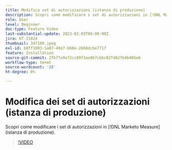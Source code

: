 ```yaml
---
title: Modifica set di autorizzazioni (istanza di produzione)
description: Scopri come modificare i set di autorizzazioni in [!DNL Marketo Measure] (istanza di produzione).
role: User
level: Beginner
doc-type: Feature Video
last-substantial-update: 2023-02-03T00:00:00Z
jira: KT-11824
thumbnail: 347189.jpeg
exl-id: b8ff1093-5a87-48e7-b60e-2668dcbe7717
feature: Installation
source-git-commit: 2fb7fa9e72cc89f3ae867cbbc02fd62fb4b485e6
workflow-type: tm+mt
source-wordcount: '28'
ht-degree: 0%

---
```


# Modifica dei set di autorizzazioni (istanza di produzione)

Scopri come modificare i set di autorizzazioni in [!DNL Marketo Measure] (istanza di produzione).

>[!VIDEO](https://video.tv.adobe.com/v/347189/?quality=12&learn=on)
